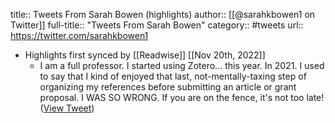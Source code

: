 title:: Tweets From Sarah Bowen (highlights)
author:: [[@sarahkbowen1 on Twitter]]
full-title:: "Tweets From Sarah Bowen"
category:: #tweets
url:: https://twitter.com/sarahkbowen1

- Highlights first synced by [[Readwise]] [[Nov 20th, 2022]]
	- I am a full professor. I started using Zotero... this year. In 2021. I used to say that I kind of enjoyed that last, not-mentally-taxing step of organizing my references before submitting an article or grant proposal. I WAS SO WRONG. If you are on the fence, it's not too late! ([View Tweet](https://twitter.com/sarahkbowen1/status/1443235240948994054))